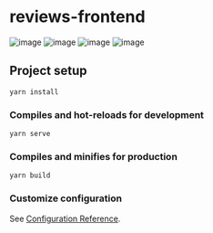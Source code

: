 # reviews-frontend

![image](https://user-images.githubusercontent.com/55653329/180613175-1f4e5569-d6d4-47f2-b791-1b363d6caef3.png)
![image](https://user-images.githubusercontent.com/55653329/180613186-0f278929-539f-432b-87ad-58d0942a9ef4.png)
![image](https://user-images.githubusercontent.com/55653329/180613318-209cb8a0-8f0c-4b95-bfd0-0c089f76e75b.png)
![image](https://user-images.githubusercontent.com/55653329/180613395-b9a459f4-e800-4e2f-9ca0-868ca94b65bb.png)


## Project setup
```
yarn install
```

### Compiles and hot-reloads for development
```
yarn serve
```

### Compiles and minifies for production
```
yarn build
```

### Customize configuration
See [Configuration Reference](https://cli.vuejs.org/config/).
